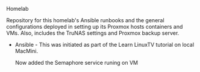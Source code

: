 Homelab

Repository for this homelab's Ansible runbooks and the general configurations deployed in setting up its Proxmox hosts containers and VMs. Also, includes the TruNAS settings and Proxmox backup server.

- Ansible - This was initiated as part of the Learn LinuxTV tutorial on local MacMini.

  Now added the Semaphore service runing on VM
